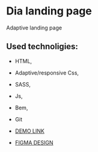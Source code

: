 # Dia landing page

Adaptive landing page
## Used technoligies:
- HTML,
- Adaptive/responsive Css,
- SASS,
- Js,
- Bem, 
- Git

- [DEMO LINK](https://andrii-medintsev.github.io/layout_dia-portfolio/)
- [FIGMA DESIGN](https://www.figma.com/file/7qwsWggv9BAxMi2VPhBuPr/Air-(formerly-Dia)?node-id=9138%3A35)
